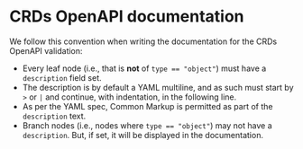 # CRDs OpenAPI documentation

We follow this convention when writing the documentation for the CRDs OpenAPI validation:

*  Every leaf node (i.e., that is **not** of `type == "object"`) must have a `description` field set.
*  The description is by default a YAML multiline, and as such must start by `>` or `|` and continue, with indentation, in the following line.
*  As per the YAML spec, Common Markup is permitted as part of the `description` text.
*  Branch nodes (i.e., nodes where `type == "object"`) may not have a `description`. But, if set, it will be displayed in the documentation.
